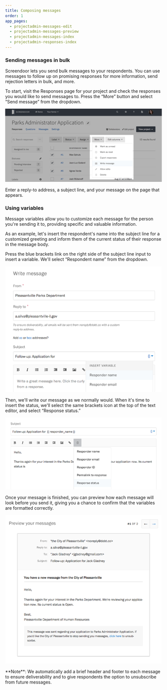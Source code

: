 ```yaml
---
title: Composing messages
order: 1
app_pages:
  - projectadmin-messages-edit
  - projectadmin-messages-preview
  - projectadmin-messages-index
  - projectadmin-responses-index
---
```


### Sending messages in bulk

Screendoor lets you send bulk messages to your respondents. You can use messages to follow up on promising responses for more information, send rejection letters in bulk, and more.

To start, visit the Responses page for your project and check the responses you would like to send messages to. Press the &ldquo;More&rdquo; button and select &ldquo;Send message&rdquo; from the dropdown.

![Sending a message.](../images/messages_1.png)

Enter a reply-to address, a subject line, and your message on the page that appears.

### Using variables

Message variables allow you to customize each message for the person you're sending it to, providing specific and valuable information.

As an example, let's insert the respondent's name into the subject line for a customized greeting and inform them of the current status of their response in the message body.

Press the blue brackets link on the right side of the subject line input to insert a variable. We'll select &ldquo;Respondent name&rdquo; from the dropdown.

![Inserting a name variable into the subject line.](../images/messages_2.png)

Then, we'll write our message as we normally would. When it's time to insert the status, we'll select the same brackets icon at the top of the text editor, and select &ldquo;Response status.&rdquo;

![Inserting a status variable into the message body.](../images/messages_3.png)

Once your message is finished, you can preview how each message will look before you send it, giving you a chance to confirm that the variables are formatted correctly.

![Previewing messages with variables.](../images/messages_4.png)

<div class='alert'>
  **Note**: We automatically add a brief header and footer to each message to ensure deliverability and to give respondents the option to unsubscribe from future messages.
</div>
